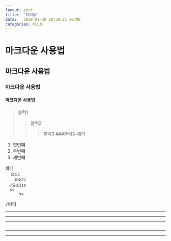 ```yaml
---
layout: post
title:  "타이틀"
date:   2018-01-30 10:59:21 +0700
categories: 테스트
---
```

# 마크다운 사용법
## 마크다운 사용법
### 마크다운 사용법
#### 마크다운 사용법
>블럭1
>>블럭2
>>>블럭3
>>>###블럭3-헤더
1. 첫번째
2. 두번째
3. 세번째

<pre>바디
  <code>요소1
    요소2/
  /요소1ss
  ss
      ss
  </code>
/바디
</pre>
************
--------------
* * *
***
*****
--------
